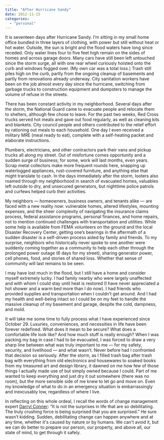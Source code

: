 ```yaml
---
title: "After Hurricane Sandy"
date: 2012-11-15
categories: 
  - "personal"
---
```


It is seventeen days after Hurricane Sandy. I’m sitting in my small home office bundled in three layers of clothing, with power but still without heat or hot water. Outside, the sun is bright and the flood waters have long since receded. Only water lines four to five feet high remain on the sides of homes and across garage doors. Many cars have still been left untouched since the storm surge, all with one rear wheel curiously hoisted onto the curb and windows fogged over. (My own car was a total loss.) Trash still piles high on the curb, partly from the ongoing cleanup of basements and partly from renovations already underway. City sanitation workers have been on the job almost every day since the hurricane, switching from garbage trucks to construction equipment and dumpsters to manage the volume of refuse in the streets.

There has been constant activity in my neighborhood. Several days after the storm, the National Guard came to evacuate people and relocate them to shelters, although few chose to leave. For the past two weeks, Red Cross trucks served hot meals and gave out food regularly, as well as cleaning kits and blankets. City council people and others contributed to the relief effort by rationing out meals to each household. One day I even received a military MRE (meal ready to eat), complete with a self-heating packet and elaborate instructions.

Plumbers, electricians, and other contractors park their vans and pickup trucks all along my street. Out of misfortune comes opportunity and a sudden surge of business; for some, work will last months, even years. Scrap metal collectors make more frequent rounds here, snapping up waterlogged appliances, rust-covered furniture, and anything else that might translate to cash. In the days immediately after the storm, looters also roamed through my neighborhood in search of evacuated homes, valuables left outside to dry, and unsecured generators, but nighttime police patrols and curfews helped curb their activities.

My neighbors — homeowners, business owners, and tenants alike — are faced with a new reality now: vulnerable homes, altered lifestyles, mounting expenses, and the sheer complexity of navigating the insurance claims process, federal assistance programs, personal finances, and home repairs, not to mention continued challenges with transportation and utilities. While some help is available from FEMA volunteers on the ground and the local Disaster Recovery Center, getting one’s bearings in the aftermath of a sudden disaster is a self-driven process aided by family and friends. To my surprise, neighbors who historically never spoke to one another were suddenly coming together as a community to help each other through the prolonged power outage (6 days for my street), sharing generator power, cell phones, food, and stories of shared loss. Whether that sense of community will last remains to be seen.

I may have lost much in the flood, but I still have a home and consider myself extremely lucky. I had family nearby who were largely unaffected and with whom I could stay until heat is restored (I have never appreciated a hot shower and a warm bed more than I do now). I had friends who provided supplies and transportation when I couldn’t get around. And I had my health and well-being intact so I could be on my feet to handle the massive cleanup of my basement and garage, despite the cold, dampness, and mold.

It will take me some time to fully process what I have experienced since October 29. Luxuries, conveniences, and necessities in life have been forever redefined. What does it mean to be secure? What does a comfortable life look like? And how much stuff is really enough? When I was packing my bag in case I had to be evacuated, I was forced to draw a very sharp line between what was truly important to me — for my safety, security, and livelihood — and what wasn’t. Never before had I confronted that decision so seriously. After the storm, as I filled trash bag after trash bag with everything from old electronics and housewares to soaked books from my treasured art and design library, it dawned on me how few of those things I actually made use of but simply owned because I could. Part of me wanted to keep everything and just dry it out somewhere (there was no room), but the more sensible side of me knew to let go and move on. Even my knowledge of what to do in an emergency situation is embarrassingly and inexcusably low, regardless of where I live.

In reflecting on this whole ordeal, I recall the words of change management expert [Darryl Conner](http://www.amazon.com/Managing-Speed-Change-Daryl-Conner/dp/0679406840): “It is not the surprises in life that are so debilitating. The truly crushing force is being surprised that you are surprised.” He sure wasn’t kidding. Sudden, debilitating change can happen anywhere and at any time, whether it's caused by nature or by humans. We can't avoid it, but we can do better to prepare our person, our property, and above all, our state of mind, to get through it safely.
